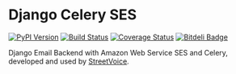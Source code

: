 Django Celery SES
=========================

[![PyPI Version](https://badge.fury.io/py/django-celery-ses.png)](https://pypi.python.org/pypi/django-celery-ses)
[![Build Status](https://travis-ci.org/StreetVoice/django-celery-ses.png?branch=master)](https://travis-ci.org/StreetVoice/django-celery-ses)
[![Coverage Status](https://coveralls.io/repos/StreetVoice/django-celery-ses/badge.png?branch=master)](https://coveralls.io/r/StreetVoice/django-celery-ses?branch=master)
[![Bitdeli Badge](https://d2weczhvl823v0.cloudfront.net/StreetVoice/django-celery-ses/trend.png)](https://bitdeli.com/free "Bitdeli Badge")

Django Email Backend with Amazon Web Service SES and Celery, developed and used by [StreetVoice](http://streetvoice.com/).

